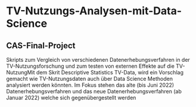 # TV-Nutzungs-Analysen-mit-Data-Science
## CAS-Final-Project

Skripts zum Vergleich von verschiedenen Datenerhebungsverfahren in der TV-Nutzungsforschung und zum testen von externen Effekte auf die TV-NutzungMit dem Skrit Descriptive Statistics TV-Data, wird ein Vorschlag gemacht wie  TV-Nutzungsdaten auch über Data Science Methoden analysiert werden könnten. Im Fokus stehen das alte (bis Juni 2022) Datenerhebungsverfahren und das neue Datenerhebungsverfahren (ab Januar 2022) welche sich gegenübergestellt werden

